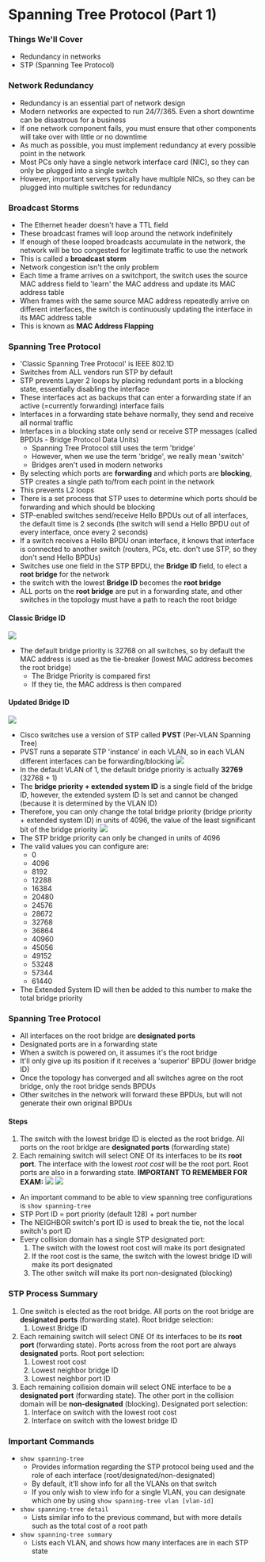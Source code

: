# Spanning Tree Protocol (Part 1)
### Things We'll Cover
- Redundancy in networks
- STP (Spanning Tee Protocol)
### Network Redundancy
- Redundancy is an essential part of network design
- Modern networks are expected to run 24/7/365. Even a short downtime can be disastrous for a business
- If one network component fails, you must ensure that other components will take over with little or no downtime
- As much as possible, you must implement redundancy at every possible point in the network
- Most PCs only have a single network interface card (NIC), so they can only be plugged into a single switch
- However, important servers typically have multiple NICs, so they can be plugged into multiple switches for redundancy
### Broadcast Storms
- The Ethernet header doesn't have a TTL field
- These broadcast frames will loop around the network indefinitely
- If enough of these looped broadcasts accumulate in the network, the network will be too congested for legitimate traffic to use the network
- This is called a **broadcast storm**
- Network congestion isn't the only problem
- Each time a frame arrives on a switchport, the switch uses the source MAC address field to 'learn' the MAC address and update its MAC address table
- When frames with the same source MAC address repeatedly arrive on different interfaces, the switch is continuously updating the interface in its MAC address table
- This is known as **MAC Address Flapping**
### Spanning Tree Protocol
- 'Classic Spanning Tree Protocol' is IEEE 802.1D
- Switches from ALL vendors run STP by default
- STP prevents Layer 2 loops by placing redundant ports in a blocking state, essentially disabling the interface
- These interfaces act as backups that can enter a forwarding state if an active (=currently forwarding) interface fails
- Interfaces in a forwarding state behave normally, they send and receive all normal traffic
- Interfaces in a blocking state only send or receive STP messages (called BPDUs - Bridge Protocol Data Units)
	- Spanning Tree Protocol still uses the term 'bridge'
	- However, when we use the term 'bridge', we really mean 'switch'
	- Bridges aren't used in modern networks
- By selecting which ports are **forwarding** and which ports are **blocking**, STP creates a single path to/from each point in the network
- This prevents L2 loops
- There is a set process that STP uses to determine which ports should be forwarding and which should be blocking
- STP-enabled switches send/receive Hello BPDUs out of all interfaces, the default time is 2 seconds (the switch will send a Hello BPDU out of every interface, once every 2 seconds)
- If a switch receives a Hello BPDU onan interface, it knows that interface is connected to another switch (routers, PCs, etc. don't use STP, so they don't send Hello BPDUs)
- Switches use one field in the STP BPDU, the **Bridge ID** field, to elect a **root bridge** for the network
- the switch with the lowest **Bridge ID** becomes the **root bridge**
- ALL ports on the **root bridge** are put in a forwarding state, and other switches in the topology must have a path to reach the root bridge
#### Classic Bridge ID
![](attachments/0e547a64d9e411839f27373e2a1e8107.png)
- The default bridge priority is 32768 on all switches, so by default the MAC address is used as the tie-breaker (lowest MAC address becomes the root bridge)
	- The Bridge Priority is compared first
	- If they tie, the MAC address is then compared
#### Updated Bridge ID
![](attachments/5038866ef447d037e513a451242ed8c4.png)
- Cisco switches use a version of STP called **PVST** (Per-VLAN Spanning Tree)
- PVST runs a separate STP 'instance' in each VLAN, so in each VLAN different interfaces can be forwarding/blocking
![](attachments/bdea187963482a25f3d6881cde5fca1c.png)
- In the default VLAN of 1, the default bridge priority is actually **32769** (32768 + 1)
- The **bridge priority + extended system ID** is a single field of the bridge ID, however, the extended system ID Is set and cannot be changed (because it is determined by the VLAN ID)
- Therefore, you can only change the total bridge priority (bridge priority + extended system ID) in units of 4096, the value of the least significant bit of the bridge priority
![](attachments/493e2aaceb814119e1960efc798de9bf.png)
- The STP bridge priority can only be changed in units of 4096
- The valid values you can configure are:
	- 0
	- 4096
	- 8192
	- 12288
	- 16384
	- 20480
	- 24576
	- 28672
	- 32768
	- 36864
	- 40960
	- 45056
	- 49152
	- 53248
	- 57344
	- 61440
- The Extended System ID will then be added to this number to make the total bridge priority
### Spanning Tree Protocol
- All interfaces on the root bridge are **designated ports**
- Designated ports are in a forwarding state
- When a switch is powered on, it assumes it's the root bridge
- It'll only give up its position if it receives a 'superior' BPDU (lower bridge ID)
- Once the topology has converged and all switches agree on the root bridge, only the root bridge sends BPDUs
- Other switches in the network will forward these BPDUs, but will not generate their own original BPDUs
#### Steps
1. The switch with the lowest bridge ID is elected as the root bridge. All ports on the root bridge are **designated ports** (forwarding state)
2. Each remaining switch will select ONE Of its interfaces to be its **root port**. The interface with the lowest *root cost* will be the root port. Root ports are also in a forwarding state.
**IMPORTANT TO REMEMBER FOR EXAM:**
![](attachments/bd52b55eebd5308d9390bc590c9c9db1.png)
![](attachments/e5f6eed1d1bd97dac28eb776d2157ca9.png)
- An important command to be able to view spanning tree configurations is `show spanning-tree`
- STP Port ID = port priority (default 128) + port number
- The NEIGHBOR switch's port ID is used to break the tie, not the local switch's port ID
- Every collision domain has a single STP designated port:
	1. The switch with the lowest root cost will make its port designated
	2. If the root cost is the same, the switch with the lowest bridge ID will make its port designated
	3. The other switch will make its port non-designated (blocking)
### STP Process Summary
1. One switch is elected as the root bridge. All ports on the root bridge are **designated ports** (forwarding state). Root bridge selection:
	1. Lowest Bridge ID
2. Each remaining switch will select ONE Of its interfaces to be its **root port** (forwarding state). Ports across from the root port are always **designated** ports. Root port selection:
	1. Lowest root cost
	2. Lowest neighbor bridge ID
	3. Lowest neighbor port ID
3. Each remaining collision domain will select ONE interface to be a **designated port** (forwarding state). The other port in the collision domain will be **non-designated** (blocking). Designated port selection:
	1. Interface on switch with the lowest root cost
	2. Interface on switch with the lowest bridge ID
### Important Commands
- `show spanning-tree`
	- Provides information regarding the STP protocol being used and the role of each interface (root/designated/non-designated)
	- By default, it'll show info for all the VLANs on that switch
	- If you only wish to view info for a single VLAN, you can designate which one by using `show spanning-tree vlan [vlan-id]`
- `show spanning-tree detail`
	- Lists similar info to the previous command, but with more details such as the total cost of a root path
- `show spanning-tree summary`
	- Lists each VLAN, and shows how many interfaces are in each STP state